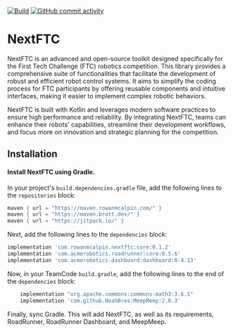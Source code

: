 [![Build](https://img.shields.io/badge/dynamic/xml?url=https%3A%2F%2Fmaven.rowanmcalpin.com%2Fcom%2Frowanmcalpin%2Fnextftc%2Fcore%2Fmaven-metadata.xml&query=%2Fmetadata%2Fversioning%2Flatest&prefix=v&label=Build&color=%2310e000
)](https://github.com/rowan-mcalpin/NextFTC/releases/latest)
[![GitHub commit activity](https://img.shields.io/github/commit-activity/t/rowan-mcalpin/nextftc?label=Commits)](https://github.com/rowan-mcalpin/nextftc/commits/main/)

# NextFTC

NextFTC is an advanced and open-source toolkit designed specifically for the First Tech Challenge (FTC) robotics competition. This library provides a comprehensive suite of functionalities that facilitate the development of robust and efficient robot control systems. It aims to simplify the coding process for FTC participants by offering reusable components and intuitive interfaces, making it easier to implement complex robotic behaviors.

NextFTC is built with Kotlin and leverages modern software practices to ensure high performance and reliability. By integrating NextFTC, teams can enhance their robots' capabilities, streamline their development workflows, and focus more on innovation and strategic planning for the competition.

## Installation

#### Install NextFTC using Gradle.

In your project's `build.dependencies.gradle` file, add the following lines to the `repositories` block:

```groovy
maven { url = "https://maven.rowanmcalpin.com/" }
maven { url = "https://maven.brott.dev/" }
maven { url = "https://jitpack.io/" }
```

Next, add the following lines to the `dependencies` block:

```groovy
implementation 'com.rowanmcalpin.nextftc:core:0.1.2'
implementation 'com.acmerobotics.roadrunner:core:0.5.6'
implementation 'com.acmerobotics.dashboard:dashboard:0.4.13'
```

Now, in your TeamCode `build.gradle`, add the following lines to the end of the `dependencies` block:

```groovy
    implementation "org.apache.commons:commons-math3:3.6.1"
    implementation 'com.github.NoahBres:MeepMeep:2.0.3'
```

Finally, sync Gradle. This will add NextFTC, as well as its requirements, RoadRunner, RoadRunner Dashboard, and MeepMeep.

